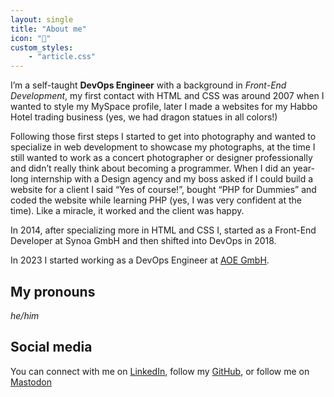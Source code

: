 ```yaml
---
layout: single
title: "About me"
icon: "🙋"
custom_styles:
    - "article.css"
---
```


I’m a self-taught **DevOps Engineer** with a background in _Front-End Development_, my first contact with HTML and CSS was around 2007 when I wanted to style my MySpace profile, later I made a websites for my Habbo Hotel trading business (yes, we had dragon statues in all colors!)

Following those first steps I started to get into photography and wanted to specialize in web development to showcase my photographs, at the time I still wanted to work as a concert photographer or designer professionally and didn’t really think about becoming a programmer. When I did an year-long internship with a Design agency and my boss asked if I could build a website for a client I said “Yes of course!”, bought “PHP for Dummies” and coded the website while learning PHP (yes, I was very confident at the time). Like a miracle, it worked and the client was happy.

In 2014, after specializing more in HTML and CSS I, started as a Front-End Developer at Synoa GmbH and then shifted into DevOps in 2018. 

In 2023 I started working as a DevOps Engineer at [AOE GmbH](https://aoe.com/).

## My pronouns

*he/him*

## Social media

You can connect with me on [LinkedIn](https://linkedin.com/in/kevingimbel), follow my [GitHub](https://github.com/KevinGimbel/), or follow me on [Mastodon](https://fosstodon.org/@KevinGimbel)


